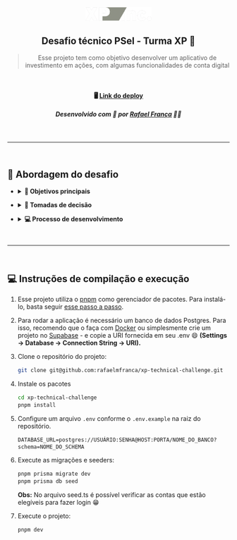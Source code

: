 <div align="center">
  <img src="docs/assets/xp-inc.png" width="150" />

## Desafio técnico PSel - Turma XP 🚀

> Esse projeto tem como objetivo desenvolver um aplicativo de investimento em ações, com algumas funcionalidades de conta digital

<br />

#### 🖥 [Link do deploy](https://xp-technical-challenge.vercel.app/)

##### Desenvolvido com 💛 por [Rafael França](https://www.linkedin.com/in/rafaelgiori/) 👨‍💻

</div>

<br />
<hr />
<br />

## 💭 Abordagem do desafio

- <details>
  <summary><strong>🎯 Objetivos principais</strong></summary><br />

  - Foco na experiência e intuição do cliente ao utilizar a aplicação.
  - Desenvolver uma interface bonita e responsiva para diversos dispositivos.
  - Utilizar uma base de dados para simular as ações do cliente.
  - Prover um ambiente em nuvem (deploy e base de dados) para o teste e desenvolvimento da aplicação se assemelhar a um case real.

</details>

- <details>
  <summary><strong>🔌 Tomadas de decisão</strong></summary><br />

  - Para criar uma interface bonita e responsiva para diversos dispositivos, foram utilizados os frameworks [NextJS](https://nextjs.org/) e o [Tailwind CSS](https://tailwindcss.com/) em conjunto com a biblioteca de componentes [Daisy UI](https://daisyui.com/) 💄.
  - Com o objetivo de maximizar a experiência do cliente e validar as suas ações em tempo real, foi utilizado a biblioteca [React Hook Forms](https://react-hook-form.com/) em conjunto com [Yup](https://github.com/jquense/yup) para validação de formulários 🚨.
  - O ambiente escolhido para armazenar as informações do cliente foi o [Supabase](https://supabase.com/), que oferece um acesso baseado em nuvem a um banco de dados [PostgreSQL](https://www.postgresql.org/) 🐘.
  - Para modelar as [entidades](prisma/ERD.svg) da base de dados e comunicar as ações do cliente com essa base, foram utilizados o [Prisma ORM](https://www.prisma.io/) e as [API Routes](https://nextjs.org/docs/api-routes/introduction) do NextJS 🚀.
  - Para o desenvolvimento de testes unitários, foi utilizado o framework [Jest](https://jestjs.io/) e a [React Testing Library](https://testing-library.com/) 🐙.

</details>

- <details>
  <summary><strong>💻 Processo de desenvolvimento</strong></summary><br />
  Foram utilizadas tecnologias auxiliares para o processo de desenvolvimento com o objetivo de padronização de commits, formatação e execução dos testes unitários relativos ao escopo das mudanças, prevenindo assim que uma nova feature impactasse no código base.

  <br>

  - O desenvolvimento da aplicação foi dividido em três fases, sendo as duas últimas cíclicas:

    - <strong>🏗️ Fase 1:</strong> Desenvolvimento de um boilerplate com as tecnologias a serem utilizadas na aplicação.
    - <strong>⌨️ Fase 2 (Feature):</strong> Desenvolvimento da interface do usuário, posteriormente funcionalidades relativas aquele escopo e por fim testes unitários.
    - <strong>✅ Fase 3:</strong> Testes manuais em ambiente de produção, correção e melhorias contínuas.<br/>

</details>

<br />
<hr />
<br />

## 💻 Instruções de compilação e execução

1. Esse projeto utiliza o [pnpm](https://pnpm.io/) como gerenciador de pacotes. Para instalá-lo, basta seguir [esse passo a passo](https://pnpm.io/installation).

2. Para rodar a aplicação é necessário um banco de dados Postgres. Para isso, recomendo que o faça com [Docker](https://hevodata.com/learn/docker-postgresql/) ou simplesmente crie um projeto no [Supabase](https://supabase.com/) - e copie a URI fornecida em seu .env 😄 <strong>(Settings -> Database -> Connection String -> URI).</strong>

3. Clone o repositório do projeto:

   ```bash
   git clone git@github.com:rafaelmfranca/xp-technical-challenge.git
   ```

4. Instale os pacotes
   ```bash
   cd xp-technical-challenge
   pnpm install
   ```
5. Configure um arquivo `.env` conforme o `.env.example` na raiz do repositório.

   ```env
   DATABASE_URL=postgres://USUÁRIO:SENHA@HOST:PORTA/NOME_DO_BANCO?schema=NOME_DO_SCHEMA
   ```

6. Execute as migrações e seeders:

   ```bash
   pnpm prisma migrate dev
   pnpm prisma db seed
   ```

   <strong>Obs:</strong> No arquivo seed.ts é possível verificar as contas que estão elegíveis para fazer login 😁

7. Execute o projeto:
   ```bash
   pnpm dev
   ```
